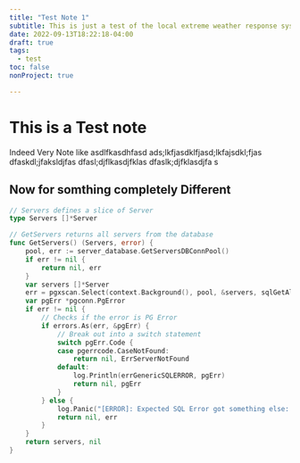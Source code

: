 ```yaml
---
title: "Test Note 1"
subtitle: This is just a test of the local extreme weather response system
date: 2022-09-13T18:22:18-04:00
draft: true
tags: 
  - test
toc: false
nonProject: true

---
```


# This is a Test note

Indeed Very Note like 
 asdlfkasdhfasd
 ads;lkfjasdklfjasd;lkfajsdkl;fjas
 dfaskdl;jfaksldjfas
 dfasl;djflkasdjfklas
 dfaslk;djfklasdjfa
 s
 ## Now for somthing completely Different

```go 
// Servers defines a slice of Server
type Servers []*Server

// GetServers returns all servers from the database
func GetServers() (Servers, error) {
	pool, err := server_database.GetServersDBConnPool()
	if err != nil {
		return nil, err
	}
	var servers []*Server
	err = pgxscan.Select(context.Background(), pool, &servers, sqlGetAllServers)
	var pgErr *pgconn.PgError
	if err != nil {
		// Checks if the error is PG Error
		if errors.As(err, &pgErr) {
			// Break out into a switch statement
			switch pgErr.Code {
			case pgerrcode.CaseNotFound:
				return nil, ErrServerNotFound
			default:
				log.Println(errGenericSQLERROR, pgErr)
				return nil, pgErr
			}
		} else {
			log.Panic("[ERROR]: Expected SQL Error got something else:  ", err)
			return nil, err
		}
	}
	return servers, nil
}
```